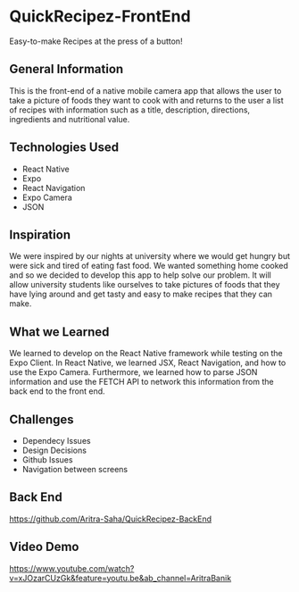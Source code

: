 # QuickRecipez-FrontEnd
Easy-to-make Recipes at the press of a button!
## General Information
This is the front-end of a native mobile camera app that allows the user to take a picture of foods they want to cook with and returns to the user a list of recipes with information such as a title, description, directions, ingredients and nutritional value.
## Technologies Used
* React Native
* Expo
* React Navigation
* Expo Camera
* JSON
## Inspiration
We were inspired by our nights at university where we would get hungry but were sick and tired of eating fast food. We wanted something home cooked and so we decided to develop this app to help solve our problem. It will allow university students like ourselves to take pictures of foods that they have lying around and get tasty and easy to make recipes that they can make.
## What we Learned
We learned to develop on the React Native framework while testing on the Expo Client. In React Native, we learned JSX, React Navigation, and how to use the Expo Camera. Furthermore, we learned how to parse JSON information and use the FETCH API to network this information from the back end to the front end.
## Challenges
* Dependecy Issues
* Design Decisions
* Github Issues
* Navigation between screens

## Back End
https://github.com/Aritra-Saha/QuickRecipez-BackEnd
## Video Demo
https://www.youtube.com/watch?v=xJOzarCUzGk&feature=youtu.be&ab_channel=AritraBanik
